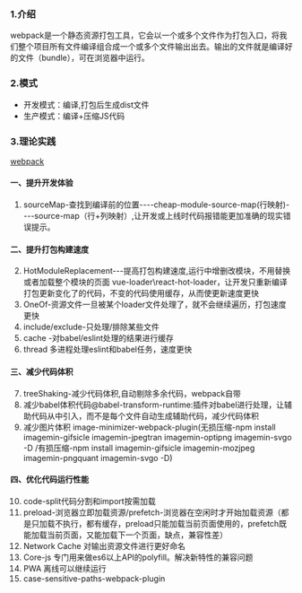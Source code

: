 ### 1.介绍
webpack是一个静态资源打包工具，它会以一个或多个文件作为打包入口，将我们整个项目所有文件编译组合成一个或多个文件输出出去。输出的文件就是编译好的文件（bundle），可在浏览器中运行。
### 2.模式
- 开发模式：编译,打包后生成dist文件
- 生产模式：编译+压缩JS代码
### 3.理论实践
[webpack](https://webpack.js.org/)
#### 一、提升开发体验
1. sourceMap-查找到编译前的位置----cheap-module-source-map(行映射)----source-map（行+列映射）,让开发或上线时代码报错能更加准确的现实错误提示。
#### 二、提升打包构建速度
2. HotModuleReplacement---提高打包构建速度,运行中增删改模块，不用替换或者加载整个模块的页面 vue-loader\react-hot-loader，让开发只重新编译打包更新变化了的代码，不变的代码使用缓存，从而使更新速度更快
3. OneOf-资源文件一旦被某个loader文件处理了，就不会继续遍历，打包速度更快
4. include/exclude-只处理/排除某些文件
5. cache -对babel/eslint处理的结果进行缓存
6. thread 多进程处理eslint和babel任务，速度更快
#### 三、减少代码体积
7. treeShaking-减少代码体积,自动剔除多余代码，webpack自带
8. 减少babel体积代码@babel-transform-runtime:插件对babel进行处理，让辅助代码从中引入，而不是每个文件自动生成辅助代码，减少代码体积
9. 减少图片体积 image-minimizer-webpack-plugin(无损压缩-npm install imagemin-gifsicle imagemin-jpegtran imagemin-optipng imagemin-svgo -D
/有损压缩-npm install imagemin-gifsicle imagemin-mozjpeg imagemin-pngquant imagemin-svgo -D)
#### 四、优化代码运行性能
10. code-split代码分割和import按需加载
11. preload-浏览器立即加载资源/prefetch-浏览器在空闲时才开始加载资源（都是只加载不执行，都有缓存，preload只能加载当前页面使用的，prefetch既能加载当前页面，又能加载下一个页面，缺点，兼容性差）
12. Network Cache 对输出资源文件进行更好命名
13. Core-js 专门用来做es6以上API的polyfill。解决新特性的兼容问题
14. PWA 离线可以继续运行
15. case-sensitive-paths-webpack-plugin
